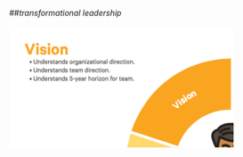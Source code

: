 <!-- .slide: data-background="resources/footer.svg" data-background-size="contain" data-background-position="bottom"  -->

##_transformational leadership_

<img class="plain" width="80%" height="80%" src="resources/vision.png" />


<br/>
<br/>
<br/>
<br/>
<br/>
<br/>
<br/>
<br/>
<br/>
<br/>
<br/>
<br/>
<br/>
<br/>
<br/>
<br/>
<br/>
<br/>

<aside class="notes">
  <p>
  </p>
  <p>
  </p>
</aside>
